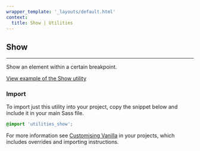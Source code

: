 ```yaml
---
wrapper_template: '_layouts/default.html'
context:
  title: Show | Utilities
---
```


## Show

<hr>

Show an element within a certain breakpoint.

<a href="/docs/examples/utilities/show/" class="js-example">
View example of the Show utility
</a>

### Import

To import just this utility into your project, copy the snippet below and include it in your main Sass file.

```scss
@import 'utilities_show';
```

For more information see [Customising Vanilla](/customising-vanilla/) in your projects, which includes overrides and importing instructions.
